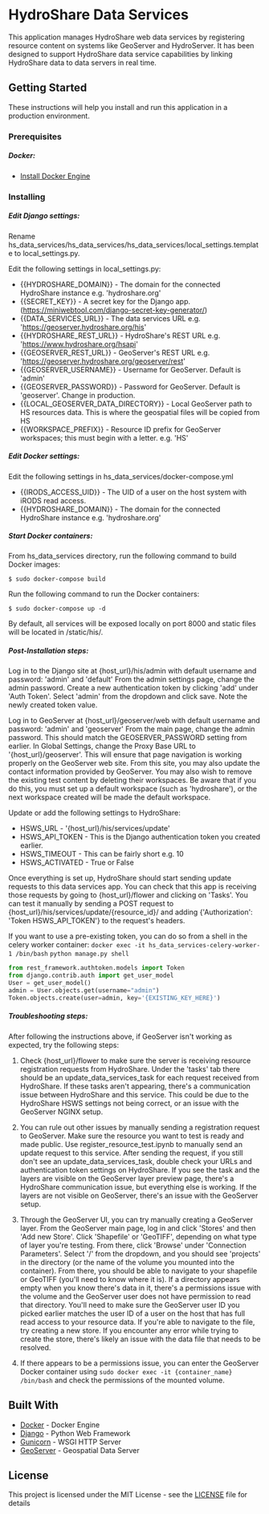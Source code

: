 # HydroShare Data Services

This application manages HydroShare web data services by registering resource content on systems like GeoServer and HydroServer. It has been designed to support HydroShare data service capabilities by linking HydroShare data to data servers in real time.

## Getting Started

These instructions will help you install and run this application in a production environment.

### Prerequisites

##### Docker:
* [Install Docker Engine](https://docs.docker.com/install/)

### Installing

##### Edit Django settings:

Rename hs_data_services/hs_data_services/hs_data_services/local_settings.template to local_settings.py.

Edit the following settings in local_settings.py:
* {{HYDROSHARE_DOMAIN}}     - The domain for the connected HydroShare instance e.g. 'hydroshare.org'
* {{SECRET_KEY}}            - A secret key for the Django app. (https://miniwebtool.com/django-secret-key-generator/)
* {{DATA_SERVICES_URL}}     - The data services URL e.g. 'https://geoserver.hydroshare.org/his'
* {{HYDROSHARE_REST_URL}}   - HydroShare's REST URL e.g. 'https://www.hydroshare.org/hsapi'
* {{GEOSERVER_REST_URL}}    - GeoServer's REST URL e.g. 'https://geoserver.hydroshare.org/geoserver/rest'
* {{GEOSERVER_USERNAME}}    - Username for GeoServer. Default is 'admin'
* {{GEOSERVER_PASSWORD}}    - Password for GeoServer. Default is 'geoserver'. Change in production.
* {{LOCAL_GEOSERVER_DATA_DIRECTORY}} - Local GeoServer path to HS resources data. This is where the geospatial files will be copied from HS
* {{WORKSPACE_PREFIX}}      - Resource ID prefix for GeoServer workspaces; this must begin with a letter. e.g. 'HS'

##### Edit Docker settings:

Edit the following settings in hs_data_services/docker-compose.yml

* {{IRODS_ACCESS_UID}}      - The UID of a user on the host system with iRODS read access.
* {{HYDROSHARE_DOMAIN}}     - The domain for the connected HydroShare instance e.g. 'hydroshare.org'


##### Start Docker containers:

From hs_data_services directory, run the following command to build Docker images:
```
$ sudo docker-compose build
```

Run the following command to run the Docker containers:
```
$ sudo docker-compose up -d
```

By default, all services will be exposed locally on port 8000 and static files will be located in /static/his/. 

##### Post-Installation steps:

Log in to the Django site at {host_url}/his/admin with default username and password: 'admin' and 'default'
From the admin settings page, change the admin password.
Create a new authentication token by clicking 'add' under 'Auth Token'. Select 'admin' from the dropdown and click save. Note the newly created token value.

Log in to GeoServer at {host_url}/geoserver/web with default username and password: 'admin' and 'geoserver'
From the main page, change the admin password. This should match the GEOSERVER_PASSWORD setting from earlier.
In Global Settings, change the Proxy Base URL to '{host_url}/geoserver'. This will ensure that page navigation is working properly on the GeoServer web site.
From this site, you may also update the contact information provided by GeoServer.
You may also wish to remove the existing test content by deleting their workspaces. Be aware that if you do this, you must set up a default workspace (such as 'hydroshare'), or the next workspace created will be made the default workspace.

Update or add the following settings to HydroShare:
* HSWS_URL                  - '{host_url}/his/services/update'
* HSWS_API_TOKEN            - This is the Django authentication token you created earlier.
* HSWS_TIMEOUT              - This can be fairly short e.g. 10
* HSWS_ACTIVATED            - True or False

Once everything is set up, HydroShare should start sending update requests to this data services app. You can check that this app is receiving those requests by going to {host_url}/flower and clicking on 'Tasks'. You can test it manually by sending a POST request to {host_url}/his/services/update/{resource_id}/ and adding {'Authorization': 'Token HSWS_API_TOKEN'} to the request's headers.

If you want to use a pre-existing token, you can do so from a shell in the celery worker container:
`docker exec -it hs_data_services-celery-worker-1 /bin/bash`
`python manage.py shell`
```python
from rest_framework.authtoken.models import Token
from django.contrib.auth import get_user_model
User = get_user_model()
admin = User.objects.get(username="admin")
Token.objects.create(user=admin, key='{EXISTING_KEY_HERE}')
```

##### Troubleshooting steps:

After following the instructions above, if GeoServer isn't working as expected, try the following steps:

1. Check {host_url}/flower to make sure the server is receiving resource registration requests from HydroShare. Under the 'tasks' tab there should be an update_data_services_task for each request received from HydroShare. If these tasks aren't appearing, there's a communication issue between HydroShare and this service. This could be due to the HydroShare HSWS settings not being correct, or an issue with the GeoServer NGINX setup.

2. You can rule out other issues by manually sending a registration request to GeoServer. Make sure the resource you want to test is ready and made public. Use register_resource_test.ipynb to manually send an update request to this service. After sending the request, if you still don't see an update_data_services_task, double check your URLs and authentication token settings on HydroShare. If you see the task and the layers are visible on the GeoServer layer preview page, there's a HydroShare communication issue, but everything else is working. If the layers are not visible on GeoServer, there's an issue with the GeoServer setup.

3. Through the GeoServer UI, you can try manually creating a GeoServer layer. From the GeoServer main page, log in and click 'Stores' and then 'Add new Store'. Click 'Shapefile' or 'GeoTIFF', depending on what type of layer you're testing. From there, click 'Browse' under 'Connection Parameters'. Select '/' from the dropdown, and you should see 'projects' in the directory (or the name of the volume you mounted into the container). From there, you should be able to navigate to your shapefile or GeoTIFF (you'll need to know where it is). If a directory appears empty when you know there's data in it, there's a permissions issue with the volume and the GeoServer user does not have permission to read that directory. You'll need to make sure the GeoServer user ID you picked earlier matches the user ID of a user on the host that has full read access to your resource data. If you're able to navigate to the file, try creating a new store. If you encounter any error while trying to create the store, there's likely an issue with the data file that needs to be resolved.

4. If there appears to be a permissions issue, you can enter the GeoServer Docker container using `sudo docker exec -it {container_name} /bin/bash` and check the permissions of the mounted volume.

## Built With

* [Docker](https://docs.docker.com) - Docker Engine
* [Django](https://www.djangoproject.com) - Python Web Framework
* [Gunicorn](https://gunicorn.org) - WSGI HTTP Server
* [GeoServer](http://geoserver.org) - Geospatial Data Server

## License

This project is licensed under the MIT License - see the [LICENSE](LICENSE) file for details